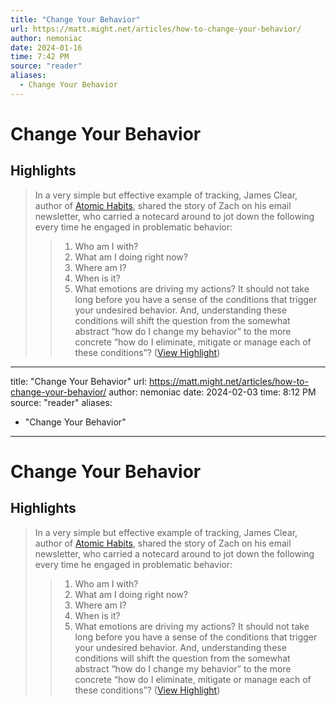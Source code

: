 ```yaml
---
title: "Change Your Behavior"
url: https://matt.might.net/articles/how-to-change-your-behavior/
author: nemoniac
date: 2024-01-16
time: 7:42 PM
source: "reader"
aliases:
  - Change Your Behavior
---
```

# Change Your Behavior

## Highlights
> In a very simple but effective example of tracking, James Clear, author of [Atomic Habits](https://www.amazon.com/Atomic-Habits-Proven-Build-Break-ebook/dp/B07D23CFGR?_encoding=UTF8&dib_tag=se&dib=eyJ2IjoiMSJ9.aXsBtnMkwKSNQViJPCubNzHyMrAjSl8X3iHJ-0rQD4xrmRSNM92yHXRyU0JQSCAgj0zTzk9ujUyA-oGcl4ipPZhCXRoXTRQKDIubh9hHc5sMxU8opekwATZTFuf1leBcXq9rOV9u3L5C4bb4BGo6MA.k5eB9tdOhoVw5uxV914znKs_txed78yQU80sqvDtZBw&qid=1705171380&sr=8-1&linkCode=ll1&tag=mmamzn06-20&linkId=73918a1d08210361f93d6f3a97aa27c4&language=en_US&ref_=as_li_ss_tl), shared the story of Zach on his email newsletter, who carried a notecard around to jot down the following every time he engaged in problematic behavior:
> > 1. Who am I with?
> > 2. What am I doing right now?
> > 3. Where am I?
> > 4. When is it?
> > 5. What emotions are driving my actions?
> It should not take long before you have a sense of the conditions that trigger your undesired behavior.
> And, understanding these conditions will shift the question from the somewhat abstract “how do I change my behavior” to the more concrete “how do I eliminate, mitigate or manage each of these conditions”? ([View Highlight](https://read.readwise.io/read/01hm7pq05gs62j4qfs8r6v89ph))

---
title: "Change Your Behavior"
url: https://matt.might.net/articles/how-to-change-your-behavior/
author: nemoniac
date: 2024-02-03
time: 8:12 PM
source: "reader"
aliases:
  - "Change Your Behavior"
---
# Change Your Behavior

## Highlights
> In a very simple but effective example of tracking, James Clear, author of [Atomic Habits](https://www.amazon.com/Atomic-Habits-Proven-Build-Break-ebook/dp/B07D23CFGR?_encoding=UTF8&dib_tag=se&dib=eyJ2IjoiMSJ9.aXsBtnMkwKSNQViJPCubNzHyMrAjSl8X3iHJ-0rQD4xrmRSNM92yHXRyU0JQSCAgj0zTzk9ujUyA-oGcl4ipPZhCXRoXTRQKDIubh9hHc5sMxU8opekwATZTFuf1leBcXq9rOV9u3L5C4bb4BGo6MA.k5eB9tdOhoVw5uxV914znKs_txed78yQU80sqvDtZBw&qid=1705171380&sr=8-1&linkCode=ll1&tag=mmamzn06-20&linkId=73918a1d08210361f93d6f3a97aa27c4&language=en_US&ref_=as_li_ss_tl), shared the story of Zach on his email newsletter, who carried a notecard around to jot down the following every time he engaged in problematic behavior:
> > 1. Who am I with?
> > 2. What am I doing right now?
> > 3. Where am I?
> > 4. When is it?
> > 5. What emotions are driving my actions?
> It should not take long before you have a sense of the conditions that trigger your undesired behavior.
> And, understanding these conditions will shift the question from the somewhat abstract “how do I change my behavior” to the more concrete “how do I eliminate, mitigate or manage each of these conditions”? ([View Highlight](https://read.readwise.io/read/01hm7pq05gs62j4qfs8r6v89ph))

